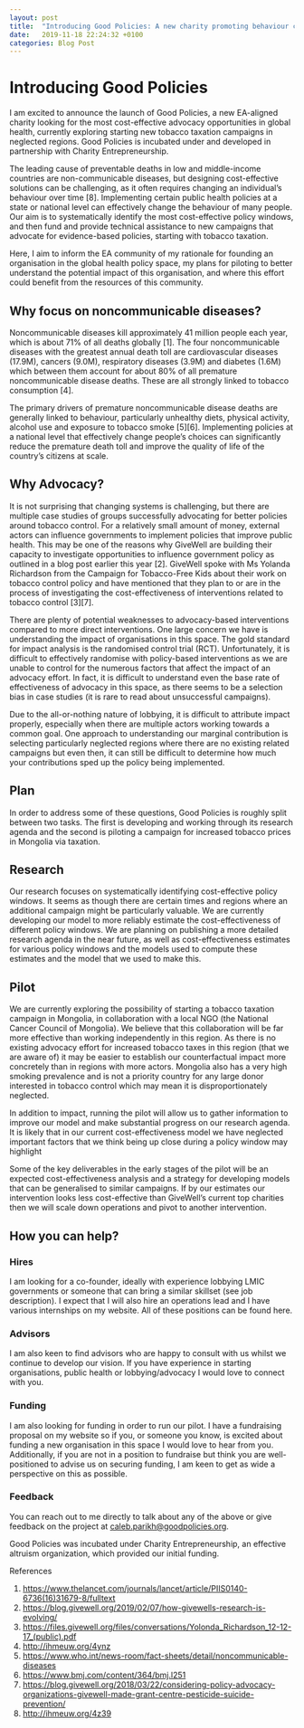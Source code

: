 ```yaml
---
layout: post
title:  "Introducing Good Policies: A new charity promoting behaviour change interventions"
date:   2019-11-18 22:24:32 +0100
categories: Blog Post
---
```



# Introducing Good Policies
I am excited to announce the launch of Good Policies, a new EA-aligned charity looking for the most cost-effective advocacy opportunities in global health, currently exploring starting new tobacco taxation campaigns in neglected regions. Good Policies is incubated under and developed in partnership with Charity Entrepreneurship.

The leading cause of preventable deaths in low and middle-income countries are non-communicable diseases, but designing cost-effective solutions can be challenging, as it often requires changing an individual’s behaviour over time [8]. Implementing certain public health policies at a state or national level can effectively change the behaviour of many people. Our aim is to systematically identify the most cost-effective policy windows, and then fund and provide technical assistance to new campaigns that advocate for evidence-based policies, starting with tobacco taxation.

Here, I aim to inform the EA community of my rationale for founding an organisation in the global health policy space, my plans for piloting to better understand the potential impact of this organisation, and where this effort could benefit from the resources of this community.

## Why focus on noncommunicable diseases?
Noncommunicable diseases kill approximately 41 million people each year, which is about 71% of all deaths globally [1]. The four noncommunicable diseases with the greatest annual death toll are cardiovascular diseases (17.9M), cancers (9.0M), respiratory diseases (3.9M) and diabetes (1.6M) which between them account for about 80% of all premature noncommunicable disease deaths. These are all strongly linked to tobacco consumption [4].

The primary drivers of premature noncommunicable disease deaths are generally linked to behaviour, particularly unhealthy diets, physical activity, alcohol use and exposure to tobacco smoke [5][6]. Implementing policies at a national level that effectively change people’s choices can significantly reduce the premature death toll and improve the quality of life of the country’s citizens at scale.

## Why Advocacy?
It is not surprising that changing systems is challenging, but there are multiple case studies of groups successfully advocating for better policies around tobacco control. For a relatively small amount of money, external actors can influence governments to implement policies that improve public health. This may be one of the reasons why GiveWell are building their capacity to investigate opportunities to influence government policy as outlined in a blog post earlier this year [2]. GiveWell spoke with Ms Yolanda Richardson from the Campaign for Tobacco-Free Kids about their work on tobacco control policy and have mentioned that they plan to or are in the process of investigating the cost-effectiveness of interventions related to tobacco control [3][7].

There are plenty of potential weaknesses to advocacy-based interventions compared to more direct interventions. One large concern we have is understanding the impact of organisations in this space. The gold standard for impact analysis is the randomised control trial (RCT). Unfortunately, it is difficult to effectively randomise with policy-based interventions as we are unable to control for the numerous factors that affect the impact of an advocacy effort. In fact, it is difficult to understand even the base rate of effectiveness of advocacy in this space, as there seems to be a selection bias in case studies (it is rare to read about unsuccessful campaigns).

Due to the all-or-nothing nature of lobbying, it is difficult to attribute impact properly, especially when there are multiple actors working towards a common goal. One approach to understanding our marginal contribution is selecting particularly neglected regions where there are no existing related campaigns but even then, it can still be difficult to determine how much your contributions sped up the policy being implemented.

## Plan
In order to address some of these questions, Good Policies is roughly split between two tasks. The first is developing and working through its research agenda and the second is piloting a campaign for increased tobacco prices in Mongolia via taxation.

## Research
Our research focuses on systematically identifying cost-effective policy windows. It seems as though there are certain times and regions where an additional campaign might be particularly valuable. We are currently developing our model to more reliably estimate the cost-effectiveness of different policy windows. We are planning on publishing a more detailed research agenda in the near future, as well as cost-effectiveness estimates for various policy windows and the models used to compute these estimates and the model that we used to make this.

## Pilot
We are currently exploring the possibility of starting a tobacco taxation campaign in Mongolia, in collaboration with a local NGO (the National Cancer Council of Mongolia). We believe that this collaboration will be far more effective than working independently in this region. As there is no existing advocacy effort for increased tobacco taxes in this region (that we are aware of) it may be easier to establish our counterfactual impact more concretely than in regions with more actors. Mongolia also has a very high smoking prevalence and is not a priority country for any large donor interested in tobacco control which may mean it is disproportionately neglected.

In addition to impact, running the pilot will allow us to gather information to improve our model and make substantial progress on our research agenda. It is likely that in our current cost-effectiveness model we have neglected important factors that we think being up close during a policy window may highlight

Some of the key deliverables in the early stages of the pilot will be an expected cost-effectiveness analysis and a strategy for developing models that can be generalised to similar campaigns. If by our estimates our intervention looks less cost-effective than GiveWell’s current top charities then we will scale down operations and pivot to another intervention.

## How you can help?
### Hires
I am looking for a co-founder, ideally with experience lobbying LMIC governments or someone that can bring a similar skillset (see job description). I expect that I will also hire an operations lead and I have various internships on my website. All of these positions can be found here.

### Advisors
I am also keen to find advisors who are happy to consult with us whilst we continue to develop our vision. If you have experience in starting organisations, public health or lobbying/advocacy I would love to connect with you.

### Funding
I am also looking for funding in order to run our pilot. I have a fundraising proposal on my website so if you, or someone you know, is excited about funding a new organisation in this space I would love to hear from you. Additionally, if you are not in a position to fundraise but think you are well-positioned to advise us on securing funding, I am keen to get as wide a perspective on this as possible.

### Feedback
You can reach out to me directly to talk about any of the above or give feedback on the project at <caleb.parikh@goodpolicies.org>.

Good Policies was incubated under Charity Entrepreneurship, an effective altruism organization, which provided our initial funding.

References

1. https://www.thelancet.com/journals/lancet/article/PIIS0140-6736(16)31679-8/fulltext
2. https://blog.givewell.org/2019/02/07/how-givewells-research-is-evolving/
3. https://files.givewell.org/files/conversations/Yolonda_Richardson_12-12-17_(public).pdf
4. http://ihmeuw.org/4ynz
5. https://www.who.int/news-room/fact-sheets/detail/noncommunicable-diseases
6. https://www.bmj.com/content/364/bmj.l251
7. https://blog.givewell.org/2018/03/22/considering-policy-advocacy-organizations-givewell-made-grant-centre-pesticide-suicide-prevention/
8. http://ihmeuw.org/4z39
